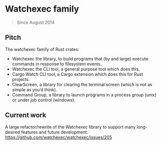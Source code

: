 # Watchexec family

> Since August 2014

## Pitch

The watchexec family of Rust crates:
- Watchexec the library, to build programs that (by and large) execute commands in response to filesystem events.
- Watchexec the CLI tool, a general purpose tool which does this.
- Cargo Watch CLI tool, a Cargo extension which does this for Rust projects.
- ClearScreen, a library for clearing the terminal screen (which is not as simple as you’d think).
- Command Group, a library to launch programs in a process group (unix) or under job control (windows).

## Current work

A large refactor/rewrite of the Watchexec library to support many long-desired features and future development:
<https://github.com/watchexec/watchexec/issues/205>
